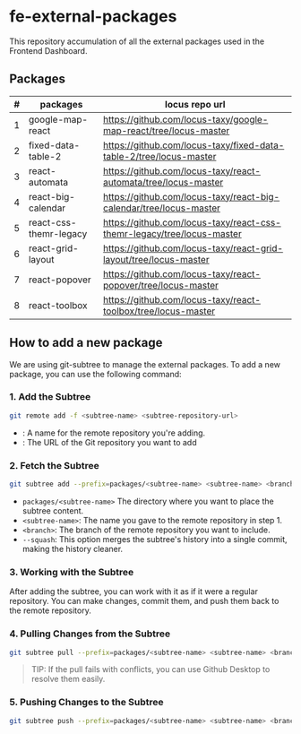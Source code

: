 # fe-external-packages
This repository accumulation of all the external packages used in the Frontend Dashboard.

## Packages
| # | packages               | locus repo url                                                         |
|---|------------------------|------------------------------------------------------------------------|
| 1 | google-map-react       | https://github.com/locus-taxy/google-map-react/tree/locus-master       |
| 2 | fixed-data-table-2     | https://github.com/locus-taxy/fixed-data-table-2/tree/locus-master     |
| 3 | react-automata         | https://github.com/locus-taxy/react-automata/tree/locus-master         |
| 4 | react-big-calendar     | https://github.com/locus-taxy/react-big-calendar/tree/locus-master     |
| 5 | react-css-themr-legacy | https://github.com/locus-taxy/react-css-themr-legacy/tree/locus-master |
| 6 | react-grid-layout      | https://github.com/locus-taxy/react-grid-layout/tree/locus-master      |
| 7 | react-popover          | https://github.com/locus-taxy/react-popover/tree/locus-master          |
| 8 | react-toolbox          | https://github.com/locus-taxy/react-toolbox/tree/locus-master          |

## How to add a new package
We are using git-subtree to manage the external packages. To add a new package, you can use the following command:

### 1. Add the Subtree
```bash
git remote add -f <subtree-name> <subtree-repository-url>
```

- <subtree-name>: A name for the remote repository you're adding.
- <subtree-repository-url>: The URL of the Git repository you want to add

### 2. Fetch the Subtree
```bash
git subtree add --prefix=packages/<subtree-name> <subtree-name> <branch> --squash
```

- `packages/<subtree-name>` The directory where you want to place the subtree content.
- `<subtree-name>`: The name you gave to the remote repository in step 1.
- `<branch>`: The branch of the remote repository you want to include.
- `--squash`: This option merges the subtree's history into a single commit, making the history cleaner.

### 3. Working with the Subtree
After adding the subtree, you can work with it as if it were a regular repository. You can make changes, commit them, and push them back to the remote repository.

### 4. Pulling Changes from the Subtree
```bash
git subtree pull --prefix=packages/<subtree-name> <subtree-name> <branch> --squash
```

> TIP: If the pull fails with conflicts, you can use Github Desktop to resolve them easily.

### 5. Pushing Changes to the Subtree
```bash
git subtree push --prefix=packages/<subtree-name> <subtree-name> <branch>
```
